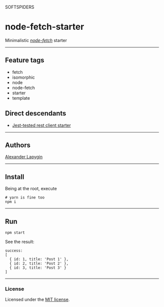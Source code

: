 SOFTSPIDERS

# node-fetch-starter

Minimalistic [*node-fetch*](https://github.com/node-fetch/node-fetch) starter

---

## Feature tags

- fetch
- isomorphic
- node
- node-fetch
- starter
- template

## Direct descendants
- [Jest-tested rest client starter](https://github.com/softspiders/rest-client-jest-starter)

---
## Authors

[Alexander Lapygin](https://github.com/AlexanderLapygin)

---

## Install

Being at the root, execute

```
# yarn is fine too  
npm i
```

---

## Run

```
npm start
```

See the result:

```
success:
[
  { id: 1, title: 'Post 1' },
  { id: 2, title: 'Post 2' },
  { id: 3, title: 'Post 3' }
]
```

---

### License

Licensed under the [MIT license](./LICENSE). 

